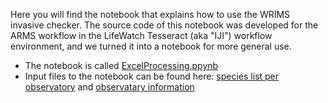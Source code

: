 Here you will find the notebook that explains how to use the WRIMS invasive checker. The source code of this notebook was developed for the ARMS workflow in the LifeWatch Tesseract (aka "IJI") workflow environment, and we turned it into a notebook for more general use. 

* The notebook is called [ExcelProcessing.ppynb](https://github.com/vliz-be-opsci/lw-iji-invasive-checker/blob/main/notebooks/Excel%20Processing.ipynb)
* Input files to the notebook can be found here: [species list per observatory](https://github.com/vliz-be-opsci/lw-iji-invasive-checker/blob/main/notebooks/data/ARMS_SpeciesPerObservatory_18S.xlsx) and [observatary information](https://github.com/vliz-be-opsci/lw-iji-invasive-checker/blob/main/notebooks/data/ARMS_ObservatoryInfo.xlsx)


